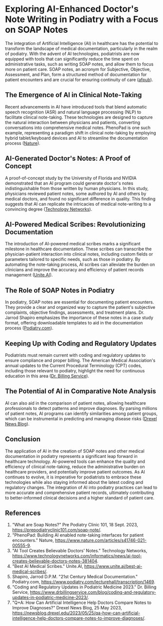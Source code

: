 # Exploring AI-Enhanced Doctor's Note Writing in Podiatry with a Focus on SOAP Notes

The integration of Artificial Intelligence (AI) in healthcare has the potential to transform the landscape of medical documentation, particularly in the realm of podiatry. With the advent of AI technologies, podiatrists are now equipped with tools that can significantly reduce the time spent on administrative tasks, such as writing SOAP notes, and allow them to focus more on patient care. SOAP notes, an acronym for Subjective, Objective, Assessment, and Plan, form a structured method of documentation for patient encounters and are crucial for ensuring continuity of care ([afpub](https://prepodiatryclinic101.com/soap-note/)).

## The Emergence of AI in Clinical Note-Taking

Recent advancements in AI have introduced tools that blend automatic speech recognition (ASR) and natural language processing (NLP) to facilitate clinical note-taking. These technologies are designed to capture the natural interaction between physicians and patients, converting conversations into comprehensive medical notes. PhenoPad is one such example, representing a paradigm shift in clinical note-taking by employing hybrid tablet/keyboard devices and AI to streamline the documentation process ([Nature](https://www.nature.com/articles/s41746-021-00555-9)).

## AI-Generated Doctor's Notes: A Proof of Concept

A proof-of-concept study by the University of Florida and NVIDIA demonstrated that an AI program could generate doctor's notes indistinguishable from those written by human physicians. In this study, physicians reviewed patient notes, some authored by AI and others by medical doctors, and found no significant difference in quality. This finding suggests that AI can replicate the intricacies of medical note-writing to a convincing degree ([Technology Networks](https://www.technologynetworks.com/informatics/news/ai-tool-creates-believable-doctors-notes-381404)).

## AI-Powered Medical Scribes: Revolutionizing Documentation

The introduction of AI-powered medical scribes marks a significant milestone in healthcare documentation. These scribes can transcribe the physician-patient interaction into clinical notes, including custom fields or parameters tailored to specific needs, such as those in podiatry. By automating the note-taking process, AI scribes can alleviate the burden on clinicians and improve the accuracy and efficiency of patient records management ([Unite.AI](https://www.unite.ai/best-ai-medical-scribes/)).

## The Role of SOAP Notes in Podiatry

In podiatry, SOAP notes are essential for documenting patient encounters. They provide a clear and organized way to capture the patient's subjective complaints, objective findings, assessments, and treatment plans. Dr. Jarrod Shapiro emphasizes the importance of these notes in a case study format, offering downloadable templates to aid in the documentation process ([Podiatry.com](https://www.podiatry.com/lecturehall/transcription/1469)).

## Keeping Up with Coding and Regulatory Updates

Podiatrists must remain current with coding and regulatory updates to ensure compliance and proper billing. The American Medical Association's annual updates to the Current Procedural Terminology (CPT) codes, including those relevant to podiatry, highlight the need for continuous education in this area ([Dr. Billing Service](https://www.drbillingservice.com/blog/coding-and-regulatory-updates-in-podiatric-medicine-2023/)).

## The Potential of AI in Comparative Note Analysis

AI can also aid in the comparison of patient notes, allowing healthcare professionals to detect patterns and improve diagnoses. By parsing millions of patient notes, AI programs can identify similarities among patient groups, which can be instrumental in predicting and managing disease risks ([Drexel News Blog](https://newsblog.drexel.edu/2023/05/25/qa-how-can-artificial-intelligence-help-doctors-compare-notes-to-improve-diagnoses/)).

## Conclusion

The application of AI in the creation of SOAP notes and other medical documentation in podiatry represents a significant leap forward in healthcare technology. AI-powered tools can enhance the quality and efficiency of clinical note-taking, reduce the administrative burden on healthcare providers, and potentially improve patient outcomes. As AI continues to evolve, it is imperative for podiatrists to embrace these technologies while also staying informed about the latest coding and regulatory changes. The integration of AI into podiatry practices can lead to more accurate and comprehensive patient records, ultimately contributing to better-informed clinical decisions and a higher standard of patient care.

## References

1. "What are Soap Notes?" Pre Podiatry Clinic 101, 18 Sept. 2023, <https://prepodiatryclinic101.com/soap-note/>.
2. "PhenoPad: Building AI enabled note-taking interfaces for patient encounters." Nature, <https://www.nature.com/articles/s41746-021-00555-9>.
3. "AI Tool Creates Believable Doctors' Notes." Technology Networks, <https://www.technologynetworks.com/informatics/news/ai-tool-creates-believable-doctors-notes-381404>.
4. "Best AI Medical Scribes." Unite.AI, <https://www.unite.ai/best-ai-medical-scribes/>.
5. Shapiro, Jarrod D.P.M. "21st Century Medical Documentation." Podiatry.com, <https://www.podiatry.com/lecturehall/transcription/1469>.
6. "Coding and Regulatory Updates in Podiatric Medicine 2023." Dr. Billing Service, <https://www.drbillingservice.com/blog/coding-and-regulatory-updates-in-podiatric-medicine-2023/>.
7. "Q+A: How Can Artificial Intelligence Help Doctors Compare Notes to Improve Diagnoses?" Drexel News Blog, 25 May 2023, <https://newsblog.drexel.edu/2023/05/25/qa-how-can-artificial-intelligence-help-doctors-compare-notes-to-improve-diagnoses/>.